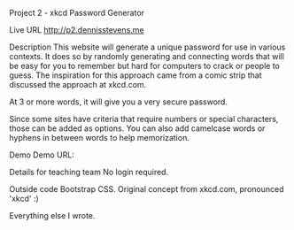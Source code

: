 Project 2 - xkcd Password Generator

Live URL
http://p2.dennisstevens.me

Description
This website will generate a unique password for use in various contexts.
It does so by randomly generating and connecting words that will be easy for you to remember but 
hard for computers to crack or people to guess. The inspiration for this approach came from a comic
strip that discussed the approach at xkcd.com.

At 3 or more words, it will give you a very secure password.

Since some sites have criteria that require numbers or special characters, those can be added as options. 
You can also add camelcase words or hyphens in between words to help memorization.

Demo
Demo URL:

Details for teaching team
No login required.
 

Outside code
Bootstrap CSS.
Original concept from xkcd.com, pronounced 'xkcd'  :)

Everything else I wrote.



